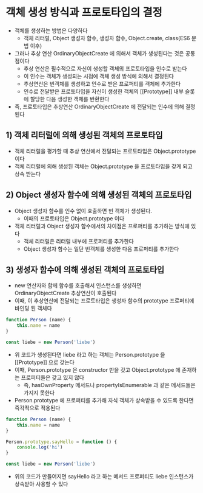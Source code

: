 # 객체 생성 방식과 프로토타입의 결정
- 객체를 생성하는 방법은 다양하다
  - 객체 리터럴, Object 생성자 함수, 생성자 함수, Object.create, class(ES6 문법 이후)
- 그러나 추상 연산 OrdinaryObjectCreate 에 의해서 객체가 생성된다는 것은 공통점이다
  - 추상 연산은 필수적으로 자신이 생성할 객체의 프로토타입을 인수로 받는다
  - 이 인수는 객체가 생성되는 시점에 객체 생성 방식에 의해서 결정된다
  - 추상연산은 빈객체를 생성하고 인수로 받은 프로퍼티를 객체에 추가한다
  - 인수로 전달받은 프로토타입을 자신이 생성한 객체의 [[Prototype]] 내부 슬롯에 할당한 다음 생성한 객체를 반환한다
- 즉, 프로토타입은 추상연산 OrdinaryObjectCreate 에 전달되는 인수에 의해 결정된다
  
## 1) 객체 리터럴에 의해 생성된 객체의 프로토타입
- 객체 리터럴을 평가할 때 추상 연산에서 전달되는 프로토타입은 Object.prototype 이다
- 객체 리터럴에 의해 생성된 객체는 Object.prototype 을 프로토타입을 갖게 되고 상속 받는다

## 2) Object 생성자 함수에 의해 생성된 객체의 프로토타입
- Object 생성자 함수를 인수 없이 호출하면 빈 객체가 생성된다. 
  - 이때의 프로토타입은 Object.prototype 이다
- 객체 리터럴과 Object 생성자 함수에서의 차이점은 프로퍼티를 추가하는 방식에 있다
  - 객체 리터럴은 리터럴 내부에 프로퍼티를 추가한다
  - Object 생성자 함수는 일단 빈객체를 생성한 다음 프로퍼티를 추가한다

## 3) 생성자 함수에 의해 생성된 객체의 프로토타입
- new 연산자와 함께 함수를 호출해서 인스턴스를 생성하면 OrdinaryObjectCreate 추상연산이 호출된다
- 이때, 이 추상연산에 전달되는 프로토타입은 생성자 함수의 prototype 프로퍼티에 바인딩 된 객체다
```typescript jsx
function Person (name) {
	this.name = name
}

const liebe = new Person('liebe')
```
- 위 코드가 생성된다면 liebe 라고 하는 객체는 Person.prototype 을 [[Prototype]] 으로 갖는다
- 이때, Person.prototype 은 constructor 만을 갖고 Object.prototype 에 존재하는 프로퍼티들은 갖고 있지 않다
  - 즉, hasOwnProperty 메서드나 propertyIsEnumerable 과 같은 메서드들은 가지지 못한다
- Person.prototype 에 프로퍼티를 추가해 자식 객체가 상속받을 수 있도록 한다면 즉각적으로 적용된다
```typescript jsx
function Person (name) {
	this.name = name
}

Person.prototype.sayHello = function () {
	console.log('hi')
}

const liebe = new Person('liebe')
```
- 위의 코드가 만들어지면 sayHello 라고 하는 메서드 프로퍼티도 liebe 인스턴스가 상속받아 사용할 수 있다